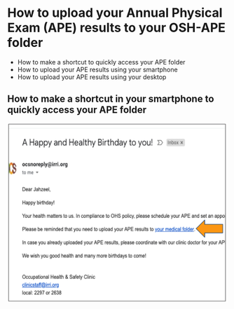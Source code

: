 # How to upload your Annual Physical Exam (APE) results to your OSH-APE folder

* How to make a shortcut to quickly access your APE folder
* How to upload your APE results using your smartphone
* How to upload your APE results using your desktop

## How to make a shortcut in your smartphone to quickly access your APE folder

![alt text](https://github.com/rc-delfin/osh-how-to/blob/master/osh%20email.png "OSH email")
